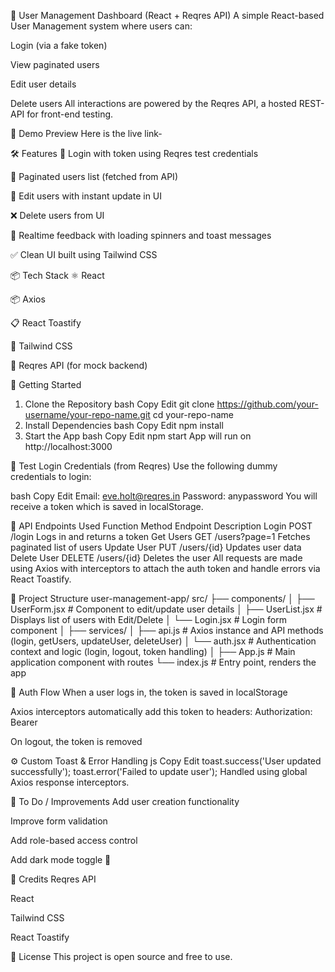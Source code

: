 🚀 User Management Dashboard (React + Reqres API)
A simple React-based User Management system where users can:

Login (via a fake token)

View paginated users

Edit user details

Delete users
All interactions are powered by the Reqres API, a hosted REST-API for front-end testing.

📸 Demo Preview
Here is the live link-

🛠️ Features
🔐 Login with token using Reqres test credentials

📄 Paginated users list (fetched from API)

📝 Edit users with instant update in UI

❌ Delete users from UI

🔄 Realtime feedback with loading spinners and toast messages

✅ Clean UI built using Tailwind CSS

📦 Tech Stack
⚛️ React

📦 Axios

📋 React Toastify

💨 Tailwind CSS

🧪 Reqres API (for mock backend)

🔧 Getting Started
1. Clone the Repository
bash
Copy
Edit
git clone https://github.com/your-username/your-repo-name.git
cd your-repo-name
2. Install Dependencies
bash
Copy
Edit
npm install
3. Start the App
bash
Copy
Edit
npm start
App will run on http://localhost:3000

🧪 Test Login Credentials (from Reqres)
Use the following dummy credentials to login:

bash
Copy
Edit
Email: eve.holt@reqres.in
Password: anypassword
You will receive a token which is saved in localStorage.

📡 API Endpoints Used
Function	Method	Endpoint	Description
Login	POST	/login	Logs in and returns a token
Get Users	GET	/users?page=1	Fetches paginated list of users
Update User	PUT	/users/{id}	Updates user data
Delete User	DELETE	/users/{id}	Deletes the user
All requests are made using Axios with interceptors to attach the auth token and handle errors via React Toastify.

📁 Project Structure
user-management-app/
src/
├── components/
│   ├── UserForm.jsx         # Component to edit/update user details
│   ├── UserList.jsx         # Displays list of users with Edit/Delete
│   └── Login.jsx            # Login form component
│
├── services/
│   ├── api.js               # Axios instance and API methods (login, getUsers, updateUser,  deleteUser)
│   └── auth.jsx             # Authentication context and logic (login, logout, token handling)
│
├── App.js                   # Main application component with routes
└── index.js                 # Entry point, renders the app


🔐 Auth Flow
When a user logs in, the token is saved in localStorage

Axios interceptors automatically add this token to headers:
Authorization: Bearer <token>

On logout, the token is removed

⚙️ Custom Toast & Error Handling
js
Copy
Edit
toast.success('User updated successfully');
toast.error('Failed to update user');
Handled using global Axios response interceptors.

📌 To Do / Improvements
Add user creation functionality

Improve form validation

Add role-based access control

Add dark mode toggle 🌙

🤝 Credits
Reqres API

React

Tailwind CSS

React Toastify

📄 License
This project is open source and free to use.